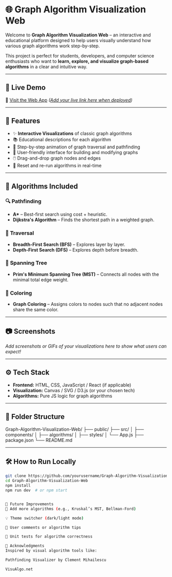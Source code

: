 # 🌐 Graph Algorithm Visualization Web

Welcome to **Graph Algorithm Visualization Web** – an interactive and educational platform designed to help users visually understand how various graph algorithms work step-by-step.

This project is perfect for students, developers, and computer science enthusiasts who want to **learn, explore, and visualize graph-based algorithms** in a clear and intuitive way.

---

## 🚀 Live Demo

🔗 [Visit the Web App](#) *([Add your live link here when deployed](https://v0-ai-project-cocwfk.vercel.app/))*

---

## 🧠 Features

- ✨ **Interactive Visualizations** of classic graph algorithms
- 📚 Educational descriptions for each algorithm
- 🧭 Step-by-step animation of graph traversal and pathfinding
- 🎯 User-friendly interface for building and modifying graphs
- 🖱️ Drag-and-drop graph nodes and edges
- 🔁 Reset and re-run algorithms in real-time

---

## 🧩 Algorithms Included

### 🔍 **Pathfinding**
- **A\*** – Best-first search using cost + heuristic.
- **Dijkstra's Algorithm** – Finds the shortest path in a weighted graph.

### 🔄 **Traversal**
- **Breadth-First Search (BFS)** – Explores layer by layer.
- **Depth-First Search (DFS)** – Explores depth before breadth.

### 🌲 **Spanning Tree**
- **Prim's Minimum Spanning Tree (MST)** – Connects all nodes with the minimal total edge weight.

### 🎨 **Coloring**
- **Graph Coloring** – Assigns colors to nodes such that no adjacent nodes share the same color.

---

## 📷 Screenshots

_Add screenshots or GIFs of your visualizations here to show what users can expect!_

---

## ⚙️ Tech Stack

- **Frontend:** HTML, CSS, JavaScript / React (if applicable)
- **Visualization:** Canvas / SVG / D3.js (or your chosen tech)
- **Algorithms:** Pure JS logic for graph algorithms

---

## 📁 Folder Structure

Graph-Algorithm-Visualization-Web/ ├── public/ ├── src/ │ ├── components/ │ ├── algorithms/ │ ├── styles/ │ └── App.js ├── package.json └── README.md


---

## 🛠️ How to Run Locally

```bash
git clone https://github.com/yourusername/Graph-Algorithm-Visualization-Web.git
cd Graph-Algorithm-Visualization-Web
npm install
npm run dev  # or npm start


📌 Future Improvements
🧠 Add more algorithms (e.g., Kruskal’s MST, Bellman-Ford)

💡 Theme switcher (dark/light mode)

💬 User comments or algorithm tips

🧪 Unit tests for algorithm correctness

🙌 Acknowledgments
Inspired by visual algorithm tools like:

Pathfinding Visualizer by Clement Mihailescu

VisuAlgo.net